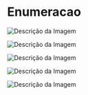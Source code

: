 # Enumeracao

![Descrição da Imagem](https://private-user-images.githubusercontent.com/135989808/389211309-a6681222-0b01-4c7c-b291-75680142ba60.png?jwt=eyJhbGciOiJIUzI1NiIsInR5cCI6IkpXVCJ9.eyJpc3MiOiJnaXRodWIuY29tIiwiYXVkIjoicmF3LmdpdGh1YnVzZXJjb250ZW50LmNvbSIsImtleSI6ImtleTUiLCJleHAiOjE3MzIzODEwOTQsIm5iZiI6MTczMjM4MDc5NCwicGF0aCI6Ii8xMzU5ODk4MDgvMzg5MjExMzA5LWE2NjgxMjIyLTBiMDEtNGM3Yy1iMjkxLTc1NjgwMTQyYmE2MC5wbmc_WC1BbXotQWxnb3JpdGhtPUFXUzQtSE1BQy1TSEEyNTYmWC1BbXotQ3JlZGVudGlhbD1BS0lBVkNPRFlMU0E1M1BRSzRaQSUyRjIwMjQxMTIzJTJGdXMtZWFzdC0xJTJGczMlMkZhd3M0X3JlcXVlc3QmWC1BbXotRGF0ZT0yMDI0MTEyM1QxNjUzMTRaJlgtQW16LUV4cGlyZXM9MzAwJlgtQW16LVNpZ25hdHVyZT1kZjUyZDllYzdkZDk5YWEyMDZhNTBmYTFhNGUxM2E2MDQ4YWYzOTEzOGQ0ZjE3ZWJkM2ExZmQ2YzFiOThiZjdiJlgtQW16LVNpZ25lZEhlYWRlcnM9aG9zdCJ9.lziP5Uku6_I7ia-U49iNCBeQEka4MfApQWVRE7bb-vY)

![Descrição da Imagem](https://private-user-images.githubusercontent.com/135989808/389211312-0d4c21bb-a798-484d-932e-bd04ca52e4be.png?jwt=eyJhbGciOiJIUzI1NiIsInR5cCI6IkpXVCJ9.eyJpc3MiOiJnaXRodWIuY29tIiwiYXVkIjoicmF3LmdpdGh1YnVzZXJjb250ZW50LmNvbSIsImtleSI6ImtleTUiLCJleHAiOjE3MzIzODEwOTQsIm5iZiI6MTczMjM4MDc5NCwicGF0aCI6Ii8xMzU5ODk4MDgvMzg5MjExMzEyLTBkNGMyMWJiLWE3OTgtNDg0ZC05MzJlLWJkMDRjYTUyZTRiZS5wbmc_WC1BbXotQWxnb3JpdGhtPUFXUzQtSE1BQy1TSEEyNTYmWC1BbXotQ3JlZGVudGlhbD1BS0lBVkNPRFlMU0E1M1BRSzRaQSUyRjIwMjQxMTIzJTJGdXMtZWFzdC0xJTJGczMlMkZhd3M0X3JlcXVlc3QmWC1BbXotRGF0ZT0yMDI0MTEyM1QxNjUzMTRaJlgtQW16LUV4cGlyZXM9MzAwJlgtQW16LVNpZ25hdHVyZT1mYWU4ODJkYTYxMDgxM2UyZjJhZjRlMzg3ZThlNmVkNWEyMjczYTc3YmRjMGYxZjk1OWNmMGMxZDg5N2MyNTk1JlgtQW16LVNpZ25lZEhlYWRlcnM9aG9zdCJ9.RtacZvQekpkMU_MFeSpusA6U9Q20_sdskABT30N9Hmk)

![Descrição da Imagem](https://private-user-images.githubusercontent.com/135989808/389212922-1a3ac37c-6e55-4bff-95eb-b4f35dbdb942.png?jwt=eyJhbGciOiJIUzI1NiIsInR5cCI6IkpXVCJ9.eyJpc3MiOiJnaXRodWIuY29tIiwiYXVkIjoicmF3LmdpdGh1YnVzZXJjb250ZW50LmNvbSIsImtleSI6ImtleTUiLCJleHAiOjE3MzIzODEwOTQsIm5iZiI6MTczMjM4MDc5NCwicGF0aCI6Ii8xMzU5ODk4MDgvMzg5MjEyOTIyLTFhM2FjMzdjLTZlNTUtNGJmZi05NWViLWI0ZjM1ZGJkYjk0Mi5wbmc_WC1BbXotQWxnb3JpdGhtPUFXUzQtSE1BQy1TSEEyNTYmWC1BbXotQ3JlZGVudGlhbD1BS0lBVkNPRFlMU0E1M1BRSzRaQSUyRjIwMjQxMTIzJTJGdXMtZWFzdC0xJTJGczMlMkZhd3M0X3JlcXVlc3QmWC1BbXotRGF0ZT0yMDI0MTEyM1QxNjUzMTRaJlgtQW16LUV4cGlyZXM9MzAwJlgtQW16LVNpZ25hdHVyZT00Y2IxOThlZGJhYWVlZTVhYmY4YmI4MTkzY2VlMTkxMWRlZWE3NGI5ZjI3NTJhZDliNjMwOTdiMzYxMzlkODFhJlgtQW16LVNpZ25lZEhlYWRlcnM9aG9zdCJ9.BLkKhzzWaC9s3rhP-vgTOiwEAhR3uR7598WTfoFa3LY)

![Descrição da Imagem](https://private-user-images.githubusercontent.com/135989808/389212924-0a3a1e38-1d44-4f86-ae1f-e4945af57e0a.png?jwt=eyJhbGciOiJIUzI1NiIsInR5cCI6IkpXVCJ9.eyJpc3MiOiJnaXRodWIuY29tIiwiYXVkIjoicmF3LmdpdGh1YnVzZXJjb250ZW50LmNvbSIsImtleSI6ImtleTUiLCJleHAiOjE3MzIzODEwOTQsIm5iZiI6MTczMjM4MDc5NCwicGF0aCI6Ii8xMzU5ODk4MDgvMzg5MjEyOTI0LTBhM2ExZTM4LTFkNDQtNGY4Ni1hZTFmLWU0OTQ1YWY1N2UwYS5wbmc_WC1BbXotQWxnb3JpdGhtPUFXUzQtSE1BQy1TSEEyNTYmWC1BbXotQ3JlZGVudGlhbD1BS0lBVkNPRFlMU0E1M1BRSzRaQSUyRjIwMjQxMTIzJTJGdXMtZWFzdC0xJTJGczMlMkZhd3M0X3JlcXVlc3QmWC1BbXotRGF0ZT0yMDI0MTEyM1QxNjUzMTRaJlgtQW16LUV4cGlyZXM9MzAwJlgtQW16LVNpZ25hdHVyZT00NmIyZWZiNWNkODE5OWEyYmEwNjU0ZWUxMGEyNjdiODI3MWRlZmE0YTQxOWY5Y2JjNTZlYjc3NmIxYjViNThlJlgtQW16LVNpZ25lZEhlYWRlcnM9aG9zdCJ9.sLhxZ2GSdv3dnS_0zDNxfN1pA4DzIpZvgWINOvnbNT0)

![Descrição da Imagem](https://private-user-images.githubusercontent.com/135989808/389212926-d4b8040d-f15c-4e45-8756-43a2d31b6b81.png?jwt=eyJhbGciOiJIUzI1NiIsInR5cCI6IkpXVCJ9.eyJpc3MiOiJnaXRodWIuY29tIiwiYXVkIjoicmF3LmdpdGh1YnVzZXJjb250ZW50LmNvbSIsImtleSI6ImtleTUiLCJleHAiOjE3MzIzODEwOTQsIm5iZiI6MTczMjM4MDc5NCwicGF0aCI6Ii8xMzU5ODk4MDgvMzg5MjEyOTI2LWQ0YjgwNDBkLWYxNWMtNGU0NS04NzU2LTQzYTJkMzFiNmI4MS5wbmc_WC1BbXotQWxnb3JpdGhtPUFXUzQtSE1BQy1TSEEyNTYmWC1BbXotQ3JlZGVudGlhbD1BS0lBVkNPRFlMU0E1M1BRSzRaQSUyRjIwMjQxMTIzJTJGdXMtZWFzdC0xJTJGczMlMkZhd3M0X3JlcXVlc3QmWC1BbXotRGF0ZT0yMDI0MTEyM1QxNjUzMTRaJlgtQW16LUV4cGlyZXM9MzAwJlgtQW16LVNpZ25hdHVyZT0zNGFiMWYwMTUxNGU3OTA0ZDk3NDNkYzJhY2ZlNGY3OTE1MTExYjg3YWQxMjFiMjI4YTUxNGJhYzBhZDc3MjdlJlgtQW16LVNpZ25lZEhlYWRlcnM9aG9zdCJ9.h73LBM0Ijv60S4UAUqAmS4aw0aQYSXo0af-Gs9rIP4g)

